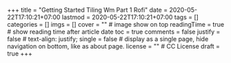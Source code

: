 +++
title = "Getting Started Tiling Wm Part 1 Rofi"
date = 2020-05-22T17:10:21+07:00
lastmod = 2020-05-22T17:10:21+07:00
tags = []
categories = []
imgs = []
cover = ""  # image show on top
readingTime = true  # show reading time after article date
toc = true
comments = false
justify = false  # text-align: justify;
single = false  # display as a single page, hide navigation on bottom, like as about page.
license = ""  # CC License
draft = true
+++

